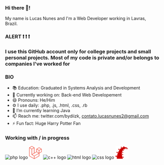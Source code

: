 ### Hi there 👋!
My name is Lucas Nunes and I'm a Web Developer working in Lavras, Brazil.

### ALERT ❗ ❗ ❗
### I use this GitHub account only for college projects and small personal projects. Most of my code is private and/or belongs to companies I've worked for

### BIO
- 📚 Education: Graduated in Systems Analysis and Development
- 🔭 Currently working on: Back-end Web Developement
- 😄 Pronouns: He/Him
- ⚙️ I use daily: .php, .js, .html, .css, .rb
- 🌱 I’m currently learning Java
- 📫 Reach me: twitter.com/bydiizk, contato.lucasnunes2@gmail.com
- ⚡️ Fun fact: Huge Harry Potter Fan

### Working with / in progress
<div style="display: inline-block"<br>
  <img style="max-width: 100%; height="30" width="42" alt="php logo" src="https://cdn.jsdelivr.net/gh/devicons/devicon/icons/php/php-plain.svg" />
  <img style="max-width: 100%; height="30" width="42" alt="laravel logo" src="https://raw.githubusercontent.com/devicons/devicon/6910f0503efdd315c8f9b858234310c06e04d9c0/icons/laravel/laravel-original.svg" />
  <img style="max-width: 100%; height="30" width="42" alt="c++ logo" src="https://cdn.jsdelivr.net/gh/devicons/devicon/icons/cplusplus/cplusplus-plain.svg" />
  <img style="max-width: 100%; height="30" width="42" alt="html logo" src="https://cdn.jsdelivr.net/gh/devicons/devicon/icons/html5/html5-plain-wordmark.svg" />
  <img style="max-width: 100%; height="30" width="42" alt="css logo" src="https://cdn.jsdelivr.net/gh/devicons/devicon/icons/css3/css3-plain-wordmark.svg" />
  <img style="max-width: 100%; height="30" width="42" alt="RoR logo" src="https://raw.githubusercontent.com/devicons/devicon/6910f0503efdd315c8f9b858234310c06e04d9c0/icons/rails/rails-plain.svg" />
</div>
